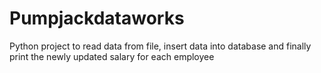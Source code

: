 # Pumpjackdataworks

Python project to read data from file, insert data into database and finally print the newly updated salary for each employee
